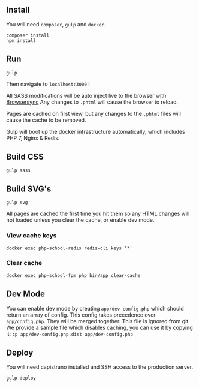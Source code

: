 ## Install

You will need `composer`, `gulp` and `docker`.

```shell
composer install
npm install
```

## Run
```shell
gulp
```

Then navigate to `localhost:3000` !

All SASS modifications will be auto inject live to the browser with [Browsersync](https://www.browsersync.io)
Any changes to `.phtml` will cause the browser to reload.

Pages are cached on first view, but any changes to the `.phtml` files will cause the cache to be removed.

Gulp will boot up the docker infrastructure automatically, which includes PHP 7, Nginx & Redis.

## Build CSS

```shell
gulp sass
```

## Build SVG's
```shell
gulp svg
```


All pages are cached the first time you hit them so any HTML changes will not loaded unless you clear the cache, or enable dev mode.

### View cache keys

```shell
docker exec php-school-redis redis-cli keys '*'
```

### Clear cache

```shell
docker exec php-school-fpm php bin/app clear-cache
```


## Dev Mode

You can enable dev mode by creating `app/dev-config.php` which should return an array of config. This config takes precedence over `app/config.php`. They will be merged together. This file is ignored from git.
We provide a sample file which disables caching, you can use it by copying it: `cp app/dev-config.php.dist app/dev-config.php`

## Deploy

You will need capistrano installed and SSH access to the production server.

```shell
gulp deploy
``
